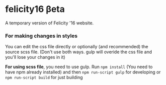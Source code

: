 # felicity16 βeta
A temporary version of Felicity '16 website.

### For making changes in styles
You can edit the css file directly or optionally (and recommended) the source
scss file. (Don't use both ways. gulp will overide the css file and you'll lose your changes in it)

**For using scss file**, you need to use gulp. Run `npm install` (You need to have npm already installed) and then
`npm run-script gulp` for developing or `npm run-script build` for just building
